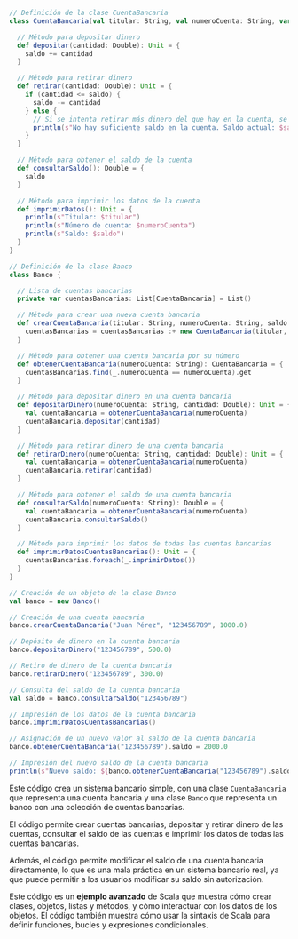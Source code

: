 ```scala
// Definición de la clase CuentaBancaria
class CuentaBancaria(val titular: String, val numeroCuenta: String, var saldo: Double) {

  // Método para depositar dinero
  def depositar(cantidad: Double): Unit = {
    saldo += cantidad
  }

  // Método para retirar dinero
  def retirar(cantidad: Double): Unit = {
    if (cantidad <= saldo) {
      saldo -= cantidad
    } else {
      // Si se intenta retirar más dinero del que hay en la cuenta, se muestra un mensaje de error
      println(s"No hay suficiente saldo en la cuenta. Saldo actual: $saldo")
    }
  }

  // Método para obtener el saldo de la cuenta
  def consultarSaldo(): Double = {
    saldo
  }

  // Método para imprimir los datos de la cuenta
  def imprimirDatos(): Unit = {
    println(s"Titular: $titular")
    println(s"Número de cuenta: $numeroCuenta")
    println(s"Saldo: $saldo")
  }
}

// Definición de la clase Banco
class Banco {

  // Lista de cuentas bancarias
  private var cuentasBancarias: List[CuentaBancaria] = List()

  // Método para crear una nueva cuenta bancaria
  def crearCuentaBancaria(titular: String, numeroCuenta: String, saldo: Double): Unit = {
    cuentasBancarias = cuentasBancarias :+ new CuentaBancaria(titular, numeroCuenta, saldo)
  }

  // Método para obtener una cuenta bancaria por su número
  def obtenerCuentaBancaria(numeroCuenta: String): CuentaBancaria = {
    cuentasBancarias.find(_.numeroCuenta == numeroCuenta).get
  }

  // Método para depositar dinero en una cuenta bancaria
  def depositarDinero(numeroCuenta: String, cantidad: Double): Unit = {
    val cuentaBancaria = obtenerCuentaBancaria(numeroCuenta)
    cuentaBancaria.depositar(cantidad)
  }

  // Método para retirar dinero de una cuenta bancaria
  def retirarDinero(numeroCuenta: String, cantidad: Double): Unit = {
    val cuentaBancaria = obtenerCuentaBancaria(numeroCuenta)
    cuentaBancaria.retirar(cantidad)
  }

  // Método para obtener el saldo de una cuenta bancaria
  def consultarSaldo(numeroCuenta: String): Double = {
    val cuentaBancaria = obtenerCuentaBancaria(numeroCuenta)
    cuentaBancaria.consultarSaldo()
  }

  // Método para imprimir los datos de todas las cuentas bancarias
  def imprimirDatosCuentasBancarias(): Unit = {
    cuentasBancarias.foreach(_.imprimirDatos())
  }
}

// Creación de un objeto de la clase Banco
val banco = new Banco()

// Creación de una cuenta bancaria
banco.crearCuentaBancaria("Juan Pérez", "123456789", 1000.0)

// Depósito de dinero en la cuenta bancaria
banco.depositarDinero("123456789", 500.0)

// Retiro de dinero de la cuenta bancaria
banco.retirarDinero("123456789", 300.0)

// Consulta del saldo de la cuenta bancaria
val saldo = banco.consultarSaldo("123456789")

// Impresión de los datos de la cuenta bancaria
banco.imprimirDatosCuentasBancarias()

// Asignación de un nuevo valor al saldo de la cuenta bancaria
banco.obtenerCuentaBancaria("123456789").saldo = 2000.0

// Impresión del nuevo saldo de la cuenta bancaria
println(s"Nuevo saldo: ${banco.obtenerCuentaBancaria("123456789").saldo}")
```

Este código crea un sistema bancario simple, con una clase `CuentaBancaria` que representa una cuenta bancaria y una clase `Banco` que representa un banco con una colección de cuentas bancarias.

El código permite crear cuentas bancarias, depositar y retirar dinero de las cuentas, consultar el saldo de las cuentas e imprimir los datos de todas las cuentas bancarias.

Además, el código permite modificar el saldo de una cuenta bancaria directamente, lo que es una mala práctica en un sistema bancario real, ya que puede permitir a los usuarios modificar su saldo sin autorización.

Este código es un **ejemplo avanzado** de Scala que muestra cómo crear clases, objetos, listas y métodos, y cómo interactuar con los datos de los objetos. El código también muestra cómo usar la sintaxis de Scala para definir funciones, bucles y expresiones condicionales.